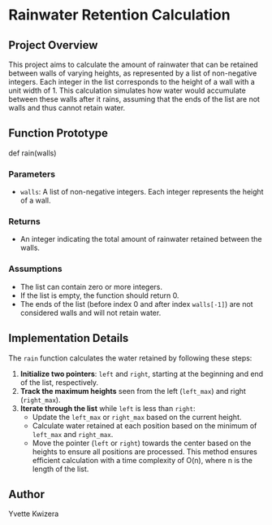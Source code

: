 # Rainwater Retention Calculation

## Project Overview

This project aims to calculate the amount of rainwater that can be retained between walls of varying heights, as represented by a list of non-negative integers. Each integer in the list corresponds to the height of a wall with a unit width of 1. This calculation simulates how water would accumulate between these walls after it rains, assuming that the ends of the list are not walls and thus cannot retain water.

## Function Prototype

def rain(walls)


### Parameters

- `walls`: A list of non-negative integers. Each integer represents the height of a wall.

### Returns

- An integer indicating the total amount of rainwater retained between the walls.

### Assumptions

- The list can contain zero or more integers.
- If the list is empty, the function should return 0.
- The ends of the list (before index 0 and after index `walls[-1]`) are not considered walls and will not retain water.



## Implementation Details

The `rain` function calculates the water retained by following these steps:

1. **Initialize two pointers**: `left` and `right`, starting at the beginning and end of the list, respectively.
2. **Track the maximum heights** seen from the left (`left_max`) and right (`right_max`).
3. **Iterate through the list** while `left` is less than `right`:
   - Update the `left_max` or `right_max` based on the current height.
   - Calculate water retained at each position based on the minimum of `left_max` and `right_max`.
   - Move the pointer (`left` or `right`) towards the center based on the heights to ensure all positions are processed.
   This method ensures efficient calculation with a time complexity of O(n), where n is the length of the list.

  
  ## Author
  Yvette Kwizera

  

